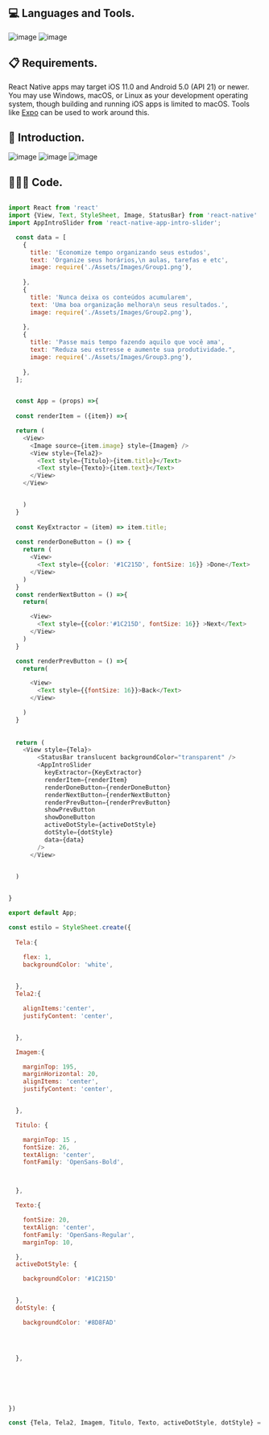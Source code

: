 ## 💻 Languages and Tools.

![image](https://camo.githubusercontent.com/9d07c04bdd98c662d5df9d4e1cc1de8446ffeaebca330feb161f1fb8e1188204/68747470733a2f2f696d672e736869656c64732e696f2f62616467652f4a6176615363726970742d4637444631453f7374796c653d666f722d7468652d6261646765266c6f676f3d6a617661736372697074266c6f676f436f6c6f723d626c61636b)
![image](https://camo.githubusercontent.com/0b9bce580a369d91352cf37397f1e079ef104531fc0bc53a145deb8f43fca535/68747470733a2f2f696d672e736869656c64732e696f2f62616467652f52656163745f4e61746976652d3230323332413f7374796c653d666f722d7468652d6261646765266c6f676f3d7265616374266c6f676f436f6c6f723d363144414642)

## 📋  Requirements.
React Native apps may target iOS 11.0 and Android 5.0 (API 21) or newer. You may use Windows, macOS, or Linux as your development operating system, though building and running iOS apps is limited to macOS. Tools like [Expo](https://expo.io/) can be used to work around this.

## 📲 Introduction.

![image](https://user-images.githubusercontent.com/83431609/118406771-ad3e1580-b653-11eb-9746-79ea00e7997a.png)
![image](https://user-images.githubusercontent.com/83431609/118406784-bd55f500-b653-11eb-9d62-2fe847d0ed0c.png)
![image](https://user-images.githubusercontent.com/83431609/118406796-c8a92080-b653-11eb-864c-4179066096d9.png)

## 👨🏿‍💻 Code.

```js

import React from 'react'
import {View, Text, StyleSheet, Image, StatusBar} from 'react-native'
import AppIntroSlider from 'react-native-app-intro-slider';

  const data = [
    {
      title: 'Economize tempo organizando seus estudos',
      text: 'Organize seus horários,\n aulas, tarefas e etc',
      image: require('./Assets/Images/Group1.png'),
      
    },
    {
      title: 'Nunca deixa os conteúdos acumularem',
      text: 'Uma boa organização melhora\n seus resultados.',
      image: require('./Assets/Images/Group2.png'),
   
    },
    {
      title: 'Passe mais tempo fazendo aquilo que você ama',
      text: "Reduza seu estresse e aumente sua produtividade.",
      image: require('./Assets/Images/Group3.png'),
      
    },
  ];


  const App = (props) =>{
  
  const renderItem = ({item}) =>{

  return (
    <View>
      <Image source={item.image} style={Imagem} />
      <View style={Tela2}>
        <Text style={Titulo}>{item.title}</Text>
        <Text style={Texto}>{item.text}</Text>
      </View>
    </View>


    )
  }
  
  const KeyExtractor = (item) => item.title;
  
  const renderDoneButton = () => {
    return (
      <View>
        <Text style={{color: '#1C215D', fontSize: 16}} >Done</Text>
      </View>
    )
  }
  const renderNextButton = () =>{
    return(

      <View>
        <Text style={{color:'#1C215D', fontSize: 16}} >Next</Text>
      </View>
    )
  }

  const renderPrevButton = () =>{
    return(

      <View>
        <Text style={{fontSize: 16}}>Back</Text>
      </View>

    )
  }
  
  
  return (
    <View style={Tela}>
        <StatusBar translucent backgroundColor="transparent" />
        <AppIntroSlider
          keyExtractor={KeyExtractor}
          renderItem={renderItem}
          renderDoneButton={renderDoneButton}
          renderNextButton={renderNextButton}
          renderPrevButton={renderPrevButton}
          showPrevButton
          showDoneButton
          activeDotStyle={activeDotStyle}
          dotStyle={dotStyle}
          data={data}
        />
      </View>

    
  )


}

export default App;

const estilo = StyleSheet.create({
  
  Tela:{

    flex: 1,
    backgroundColor: 'white',
  

  },
  Tela2:{

    alignItems:'center',
    justifyContent: 'center',


  },

  Imagem:{

    marginTop: 195,
    marginHorizontal: 20,
    alignItems: 'center',
    justifyContent: 'center',


  },

  Titulo: {

    marginTop: 15 ,
    fontSize: 26,
    textAlign: 'center',
    fontFamily: 'OpenSans-Bold',



  },

  Texto:{

    fontSize: 20,
    textAlign: 'center',
    fontFamily: 'OpenSans-Regular',
    marginTop: 10,

  },
  activeDotStyle: { 

    backgroundColor: '#1C215D'


  },
  dotStyle: {

    backgroundColor: '#8D8FAD'




  },

  




})

const {Tela, Tela2, Imagem, Titulo, Texto, activeDotStyle, dotStyle} = estilo;
```

